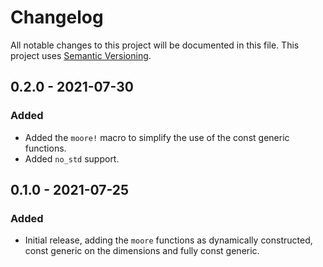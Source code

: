 # Changelog

All notable changes to this project will be documented in this file.
This project uses [Semantic Versioning](https://semver.org/spec/v2.0.0.html).

## 0.2.0 - 2021-07-30

### Added

- Added the `moore!` macro to simplify the use of the const generic functions.
- Added `no_std` support.

## 0.1.0 - 2021-07-25

### Added

- Initial release, adding the `moore` functions as dynamically constructed, 
  const generic on the dimensions and fully const generic.
